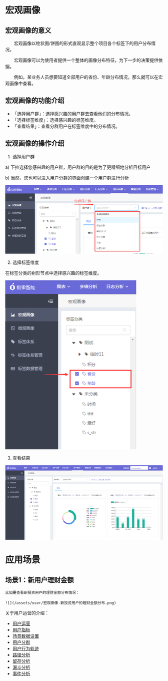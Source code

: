 # 宏观画像

## 宏观画像的意义
&emsp;&emsp;宏观画像以柱状图/饼图的形式直观显示整个项目各个标签下的用户分布情况。

&emsp;&emsp;宏观画像可以为使用者提供一个整体的画像分布特征，为下一步的决策提供依据。

&emsp;&emsp;例如，某业务人员想要知道全部用户的省份、年龄分布情况，那么就可以在宏观画像中查看。

## 宏观画像的功能介绍  
  * 「选择用户群」：选择感兴趣的用户群去查看他们的分布情况。
  * 「选择标签维度」：选择感兴趣的标签维度。
  * 「查看结果」：查看分群用户在标签维度中的分布情况。


## 宏观画像的操作介绍  

1. 选择用户群

  a)	下拉选择您感兴趣的用户群，用户群的目的是为了更精细地分析目标用户

  b)	当然，您也可以进入用户分群的界面创建一个用户群进行分析

![](/assets/user/宏观画像-选择用户群.png)

2. 选择标签维度

  在标签分类的树形节点中选择感兴趣的标签维度。

![](/assets/user/宏观画像-选择标签维度.png)

3. 查看结果

![](/assets/user/宏观画像-查看结果.png)

# 应用场景

## 场景1：新用户理财金额
    比如要查看新投资用户的理财金额分布情况：
 
    ![](/assets/user/宏观画像-新投资用户的理财金额分布.png) 
 


关于用户运营的介绍：
  * [用户运营](user-operation.md)
  * [用户指标](user-quota.md)
  * [场景数据设置](user-operation.md#scene-setting)
  * [用户分群](user-segmentation.md)
  * [用户行为轨迹](user-segmentation.md#behavior-trace)
  * [路径分析](path-analytics.md)
  * [留存分析](retation-analytics.md)
  * [漏斗分析](funnel-analytics.md)
  * [事件分析](event-analytics.md)